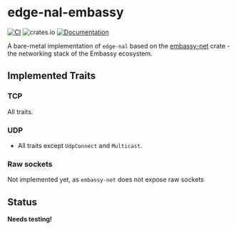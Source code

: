 # edge-nal-embassy

[![CI](https://github.com/ivmarkov/edge-net/actions/workflows/ci.yml/badge.svg)](https://github.com/ivmarkov/edge-net/actions/workflows/ci.yml)
![crates.io](https://img.shields.io/crates/v/edge-net.svg)
[![Documentation](https://docs.rs/edge-net/badge.svg)](https://docs.rs/edge-net)

A bare-metal implementation of `edge-nal` based on the [embassy-net](https://crates.io/crates/embassy-net) crate - the networking stack of the Embassy ecosystem.

## Implemented Traits

### TCP

All traits.

### UDP

* All traits except `UdpConnect` and `Multicast`.

### Raw sockets

Not implemented yet, as `embassy-net` does not expose raw sockets

## Status

**Needs testing!**
